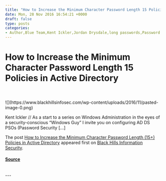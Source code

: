 ```yaml
---
title: "How to Increase the Minimum Character Password Length 15 Policies in Active Directory"
date: Mon, 28 Nov 2016 16:54:21 +0000
draft: false
type: posts
categories: 
- Author,Blue Team,Kent Ickler,Jordan Drysdale,long passwords,Password Security Objects,passwords,Windows 95/96,Windows Admin
---
```

# How to Increase the Minimum Character Password Length 15 Policies in Active Directory

<br/>

<br/>
![](https://www.blackhillsinfosec.com/wp-content/uploads/2016/11/pasted-image-0.png)

Kent Ickler // As a start to a series on Windows Administration in the eyes of a security-conscious “Windows Guy” I invite you on configuring AD DS PSOs (Password Security \[…\]

The post [How to Increase the Minimum Character Password Length (15+) Policies in Active Directory](https://www.blackhillsinfosec.com/increase-minimum-character-password-length-15-policies-active-directory/) appeared first on [Black Hills Information Security](https://www.blackhillsinfosec.com).

#### [Source](https://www.blackhillsinfosec.com/increase-minimum-character-password-length-15-policies-active-directory/)

<br/>
---
